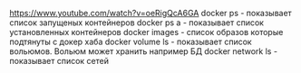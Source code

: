 https://www.youtube.com/watch?v=oeRigQcA6GA
docker ps - показывает список запущеных контейнеров
docker ps a  - показывает список установленных контейнеров
docker images - список образов которые подтянуты с докер хаба
docker volume ls - показывает список вольюмов. Вольюм может хранить например БД
docker network ls - показывает список сетей
